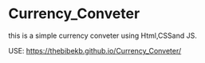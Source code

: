 # Currency_Conveter
this is a simple currency conveter using Html,CSSand JS.

USE: https://thebibekb.github.io/Currency_Conveter/
